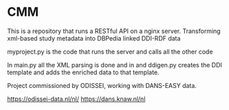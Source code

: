 # CMM
This is a repository that runs a RESTful API on a nginx server. Transforming xml-based study metadata into DBPedia linked DDI-RDF data

myproject.py is the code that runs the server and calls all the other code

In main.py all the XML parsing is done and in and ddigen.py creates the DDI template and adds the enriched data to that template.

Project commissioned by ODISSEI, working with DANS-EASY data.

https://odissei-data.nl/nl/
https://dans.knaw.nl/nl

